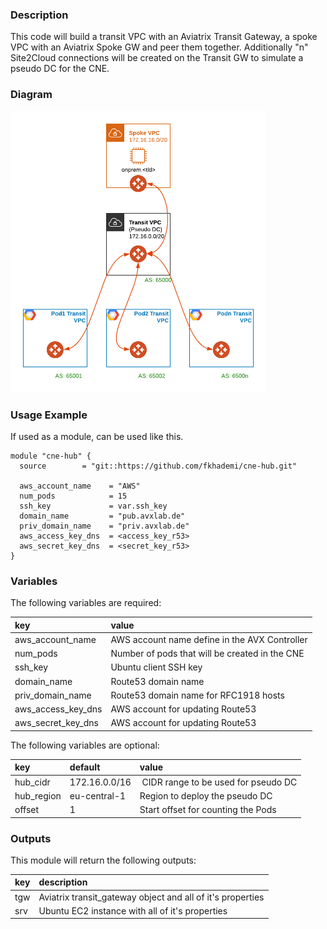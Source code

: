 ### Description
This code will build a transit VPC with an Aviatrix Transit Gateway, a spoke VPC with an Aviatrix Spoke GW and peer them together.  Additionally "n" Site2Cloud connections will be created on the Transit GW to simulate a pseudo DC for the CNE.

### Diagram
<img src="https://github.com/fkhademi/cne-hub/blob/master/diagram.png?raw=true" height="450">

### Usage Example
If used as a module, can be used like this. 
```
module "cne-hub" {
  source        = "git::https://github.com/fkhademi/cne-hub.git"

  aws_account_name    = "AWS"
  num_pods            = 15
  ssh_key             = var.ssh_key
  domain_name         = "pub.avxlab.de"
  priv_domain_name    = "priv.avxlab.de"
  aws_access_key_dns  = <access_key_r53>
  aws_secret_key_dns  = <secret_key_r53>
}
```

### Variables
The following variables are required:

key | value
:--- | :---
aws_account_name | AWS account name define in the AVX Controller
num_pods | Number of pods that will be created in the CNE
ssh_key | Ubuntu client SSH key
domain_name | Route53 domain name
priv_domain_name | Route53 domain name for RFC1918 hosts
aws_access_key_dns | AWS account for updating Route53
aws_secret_key_dns | AWS account for updating Route53

The following variables are optional:

key | default | value 
:---|:---|:---
hub_cidr | 172.16.0.0/16 | CIDR range to be used for pseudo DC
hub_region | eu-central-1 | Region to deploy the pseudo DC
offset  | 1 | Start offset for counting the Pods

### Outputs
This module will return the following outputs:

key | description
:---|:---
tgw | Aviatrix transit_gateway object and all of it's properties
srv | Ubuntu EC2 instance with all of it's properties
